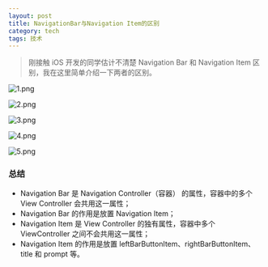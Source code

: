 ```yaml
---
layout: post
title: NavigationBar与Navigation Item的区别
category: tech
tags: 技术
---
```


> 刚接触 iOS 开发的同学估计不清楚 Navigation Bar 和 Navigation Item 区别，我在这里简单介绍一下两者的区别。

![1.png](http://upload-images.jianshu.io/upload_images/439444-225bf2491e8f6578.png?imageMogr2/auto-orient/strip%7CimageView2/2/w/1240)

![2.png](http://upload-images.jianshu.io/upload_images/439444-6e688c6d08c06888.png?imageMogr2/auto-orient/strip%7CimageView2/2/w/1240)

![3.png](http://upload-images.jianshu.io/upload_images/439444-d6992811be255d6b.png?imageMogr2/auto-orient/strip%7CimageView2/2/w/1240)

![4.png](http://upload-images.jianshu.io/upload_images/439444-645dcec0c866dfae.png?imageMogr2/auto-orient/strip%7CimageView2/2/w/1240)

![5.png](http://upload-images.jianshu.io/upload_images/439444-2606a108e1406299.png?imageMogr2/auto-orient/strip%7CimageView2/2/w/1240)

### 总结
- Navigation Bar 是 Navigation Controller（容器） 的属性，容器中的多个 View Controller 会共用这一属性；
- Navigation Bar 的作用是放置 Navigation Item；
- Navigation Item 是 View Controller 的独有属性，容器中多个 ViewController 之间不会共用这一属性；
- Navigation Item 的作用是放置 leftBarButtonItem、rightBarButtonItem、title 和 prompt 等。


